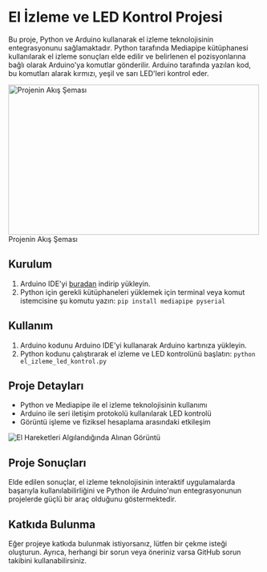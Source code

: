 # El İzleme ve LED Kontrol Projesi

Bu proje, Python ve Arduino kullanarak el izleme teknolojisinin entegrasyonunu sağlamaktadır. Python tarafında Mediapipe kütüphanesi kullanılarak el izleme sonuçları elde edilir ve belirlenen el pozisyonlarına bağlı olarak Arduino'ya komutlar gönderilir. Arduino tarafında yazılan kod, bu komutları alarak kırmızı, yeşil ve sarı LED'leri kontrol eder.

<img src="https://github.com/saygix/Arduino-Uno-and-Image-Processing/assets/139467552/10d19e25-ae10-4ba9-bcbd-101c3fe5019c" alt="Projenin Akış Şeması" width="500" height="300">
Projenin Akış Şeması

## Kurulum

1. Arduino IDE'yi [buradan](https://www.arduino.cc/en/software) indirip yükleyin.
2. Python için gerekli kütüphaneleri yüklemek için terminal veya komut istemcisine şu komutu yazın: `pip install mediapipe pyserial`

## Kullanım

1. Arduino kodunu Arduino IDE'yi kullanarak Arduino kartınıza yükleyin.
2. Python kodunu çalıştırarak el izleme ve LED kontrolünü başlatın: `python el_izleme_led_kontrol.py`

## Proje Detayları

- Python ve Mediapipe ile el izleme teknolojisinin kullanımı
- Arduino ile seri iletişim protokolü kullanılarak LED kontrolü
- Görüntü işleme ve fiziksel hesaplama arasındaki etkileşim

<img src="https://github.com/saygix/Arduino-Uno-and-Image-Processing/assets/139467552/6a3d255d-0362-4f05-85c5-37563235d547" alt="El Hareketleri Algılandığında Alınan Görüntü" >

## Proje Sonuçları

Elde edilen sonuçlar, el izleme teknolojisinin interaktif uygulamalarda başarıyla kullanılabilirliğini ve Python ile Arduino'nun entegrasyonunun projelerde güçlü bir araç olduğunu göstermektedir.

## Katkıda Bulunma

Eğer projeye katkıda bulunmak istiyorsanız, lütfen bir çekme isteği oluşturun. Ayrıca, herhangi bir sorun veya öneriniz varsa GitHub sorun takibini kullanabilirsiniz.

